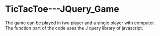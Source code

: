 # TicTacToe---JQuery_Game
The game can be played in two player and a single player with computer. The function part of the code uses the J query library of javascript.
